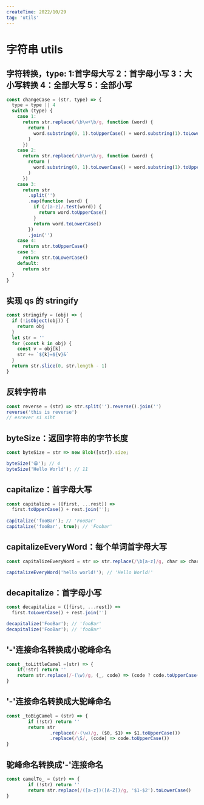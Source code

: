 ```yaml
---
createTime: 2022/10/29
tag: 'utils'
---
```

# 字符串 utils

## 字符转换，type: 1:首字母大写 2：首字母小写 3：大小写转换 4：全部大写 5：全部小写

```js
const changeCase = (str, type) => {
  type = type || 4
  switch (type) {
    case 1:
      return str.replace(/\b\w+\b/g, function (word) {
        return (
          word.substring(0, 1).toUpperCase() + word.substring(1).toLowerCase()
        )
      })
    case 2:
      return str.replace(/\b\w+\b/g, function (word) {
        return (
          word.substring(0, 1).toLowerCase() + word.substring(1).toUpperCase()
        )
      })
    case 3:
      return str
        .split('')
        .map(function (word) {
          if (/[a-z]/.test(word)) {
            return word.toUpperCase()
          }
          return word.toLowerCase()
        })
        .join('')
    case 4:
      return str.toUpperCase()
    case 5:
      return str.toLowerCase()
    default:
      return str
  }
}
```

## 实现 qs 的 stringify

```js
const stringify = (obj) => {
  if (!isObject(obj)) {
    return obj
  }
  let str = ''
  for (const k in obj) {
    const v = obj[k]
    str += `${k}=${v}&`
  }
  return str.slice(0, str.length - 1)
}
```

## 反转字符串

```javascript
const reverse = (str) => str.split('').reverse().join('')
reverse('this is reverse')
// esrever si siht
```

## byteSize：返回字符串的字节长度

```javascript
const byteSize = str => new Blob([str]).size;

byteSize('😀'); // 4
byteSize('Hello World'); // 11
```

## capitalize：首字母大写

```javascript
const capitalize = ([first, ...rest]) =>
  first.toUpperCase() + rest.join('');
  
capitalize('fooBar'); // 'FooBar'
capitalize('fooBar', true); // 'Foobar'
```

## capitalizeEveryWord：每个单词首字母大写

```javascript
const capitalizeEveryWord = str => str.replace(/\b[a-z]/g, char => char.toUpperCase());

capitalizeEveryWord('hello world!'); // 'Hello World!'
```

## decapitalize：首字母小写

```javascript
const decapitalize = ([first, ...rest]) =>
  first.toLowerCase() + rest.join('')

decapitalize('FooBar'); // 'fooBar'
decapitalize('FooBar'); // 'fooBar'
```

## '-'连接命名转换成小驼峰命名

```js
const _toLittleCamel =(str) => {
    if(!str) return ''
    return str.replace(/-(\w)/g, (_, code) => (code ? code.toUpperCase() : ""))
}
```

## '-'连接命名转换成大驼峰命名

```js
const _toBigCamel = (str) => {
        if (!str) return ''
        return str
                .replace(/-(\w)/g, ($0, $1) => $1.toUpperCase())
                .replace(/\S/, (code) => code.toUpperCase())
}
```

## 驼峰命名转换成'-'连接命名

```js
const camelTo_ = (str) => {
        if (!str) return ''
        return str.replace(/([a-z])([A-Z])/g, '$1-$2').toLowerCase()
}
```
